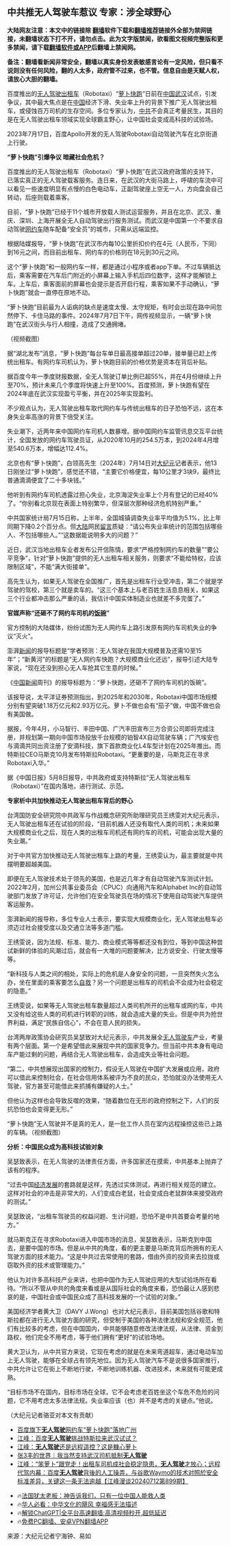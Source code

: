  <!-- 面包屑导航 --> <h2>中共推无人驾驶车惹议 专家：涉全球野心</h2> <p class="notice"><b>大陆网友注意：本文中的链接除 <a href="https://github.com/bannedbook/fanqiang" >翻墙</a>软件下载和<a href="https://github.com/killgcd/justmysocks/blob/master/README.md">翻墙推荐</a>链接外全部为禁网链接，未翻墙状态下打不开，请勿点击。此为文字版禁闻，欲看图文视频完整版和更多禁闻，请下载<a href="https://github.com/bannedbook/fanqiang">翻墙软件或APP</a>后翻墙上禁闻网。</p><p>备注：翻墙看新闻非常安全，翻墙以真实身份发表敏感言论有一定风险，但只看不说则没有任何风险，翻的人太多，政府管不过来，也不管。信息自由是天赋人权，请放心大胆的翻墙。</b></p>  <div class="entry"> <p>百度推出的<a href="https://www.bannedbook.org/bnews/tag/%E6%97%A0%E4%BA%BA%E9%A9%BE%E9%A9%B6/" class="st_tag internal_tag" rel="tag" title="标签 无人驾驶 下的日志">无人驾驶</a><a href="https://www.bannedbook.org/bnews/tag/%e5%87%ba%e7%a7%9f%e8%bd%a6/" class="st_tag internal_tag" rel="tag" title="标签 出租车 下的日志">出租车</a>（Robotaxi）“<a href="https://www.bannedbook.org/bnews/tag/%e8%90%9d%e5%8d%9c%e5%bf%ab%e8%b7%91/" class="st_tag internal_tag" rel="tag" title="标签 萝卜快跑 下的日志">萝卜快跑</a>”日前在<span class='wp_keywordlink_affiliate'><a href="https://www.bannedbook.org/" title="中国" target="_blank">中国</a></span><a href="https://www.bannedbook.org/bnews/tag/%e6%ad%a6%e6%b1%89/" class="st_tag internal_tag" rel="tag" title="标签 武汉 下的日志">武汉</a>试点，引发争议，其中最大焦点是在<a href="https://www.bannedbook.org/bnews/tag/%E4%B8%AD%E5%9B%BD/" class="st_tag internal_tag" rel="tag" title="标签 中国 下的日志">中国</a>经济下滑、失业率上升的背景下推广无人驾驶出租车，或侵蚀百万司机的生存空间。多位专家认为，<a href="https://www.bannedbook.org/bnews/tag/%e4%b8%ad%e5%85%b1/" class="st_tag internal_tag" rel="tag" title="标签 中共 下的日志">中共</a>不会真正考量民生，其目的是在无人驾驶出租车领域实现全球霸主野心，让中国社会变成高科技的试验场。</p> <p>2023年7月17日，百度Apollo开发的无人驾驶Robotaxi自动驾驶汽车在北京街道上行驶。</p> <p><strong>“萝卜快跑”引爆争议 暗藏社会危机？</strong></p> <p>百度推出的无人驾驶出租车（Robotaxi）“萝卜快跑”在武汉政府政策的支持下，已落实真正的无人驾驶载客服务。连日来，在武汉的大街马路上，呼啸的车流中可以看见一些速度明显有点慢的白色电动车，正副驾驶座上空无一人，方向盘会自己转动，后座则载着乘客。</p> <p>目前，“萝卜快跑”已经于11个城市开放载人测试运营服务，并且在北京、武汉、重庆、深圳、上海开展全无人自动驾驶出行服务测试。而武汉是中国第一个不要求自动驾驶<a href="https://www.bannedbook.org/bnews/tag/%e7%bd%91%e7%ba%a6%e8%bd%a6/" class="st_tag internal_tag" rel="tag" title="标签 网约车 下的日志">网约车</a>随车配备“安全员”的城市，只需从远端监控。</p> <p>根据陆媒报导，“萝卜快跑”在武汉市内每10公里折扣价约在4元（人民币，下同）到16元之间，而目前出租车、网约车的价格则在18元到30元之间。</p> <p>这个“萝卜快跑”和一般网约车一样，都是通过小程序或者app下单。不过车辆抵达后，乘客需要在汽车后门附近的小屏幕上输入手机后四位数字，这样才能解锁上车。上车后，乘客面前的屏幕也会提示是否开启行程，乘客如果不手动确认，“萝卜快跑”就会一直停在原地不动。</p> <p>“萝卜快跑”目前最为人诟病的缺点是速度太慢、太守规矩，有时会出现在路中间忽然停下、卡住马路的事件。2024年7月7日下午，网传视频显示，一辆“萝卜快跑”在武汉街头与行人相撞，造成了交通拥堵。</p> <p>（视频截图）</p> <p>据“湖北发布”消息，“萝卜快跑”每台车单日最高接单超过20单，接单量已赶上传统出租车。有网约车司机认为，萝卜快跑目前的价格优势是资本在背后补贴。</p> <p>据百度今年一季度财报数据，全无人驾驶订单比例已超55%，并在4月份继续上升至70%，预计未来几个季度将快速上升至100%。百度预测，萝卜快跑有望在2024年底在武汉实现盈亏平衡，并在2025年实现盈利。</p> <p>不少观点认为，无人驾驶出租车取代网约车与传统出租车的日子恐怕不远，这在本身失业率高涨的背景下倍受关注。</p>  <p>失业潮下，近两年来中国网约车司机人数暴增。据中国网约车监管讯息交互平台统计，全国发放的网约车驾驶员证，从2020年10月的254.5万本，到2024年4月增至540.6万本，增幅达112.4%。</p> <p>北京也有“萝卜快跑”，白领高先生（2024年）7月14日对<span class='wp_keywordlink_affiliate'><a href="http://www.epochtimes.com/" title="大纪元" target="_blank">大纪元</a></span>记者表示，他13日刚坐过“萝卜快跑”，感觉还不错，“主要它价格便宜，每10公里才3块9，最终比普通滴滴便宜了二十多块钱。”</p> <p>他听到有网约车司机透露过担心失业，北京海淀失业率上个月有登记的已经40%了。“你别看北京现在表面上特别繁华，但深层次那种经济危机特别严重。”</p> <p>中共国家统计局7月15日称，上半年，全国城镇调查失业率平均值为5.1%，比上年同期下降0.2个百分点。但<span class='wp_keywordlink_affiliate'><a href="https://www.bannedbook.org/" title="大陆" target="_blank">大陆</a></span>网民<span class='wp_keywordlink'><a href="https://www.bannedbook.org/bnews/tougao/" title="留言" target="_blank">留言</a></span>质疑：“请公布失业率统计的范围包括哪些人、不包括哪些人。”“这数据能说明多大的问题？”</p> <p>近日，武汉当地出租车业者发布公开信陈情，要求“严格控制网约车的数量”“要公平竞争”，针对“萝卜快跑”提供的无人出租车相关服务，则要求“不能给特权，应该限制区域”，不能“满大街接单”。</p> <p>高先生认为，如果无人驾驶在全国推广，首先是出租车行业受冲击，第二个就是学驾驶的驾校，第三个就是卖车的。“这三个基本上与老百姓生活息息相关，如果这三个行业都冲击那么严重的话，我估计中国实体制造业也就差不多完蛋了。”</p> <p><strong>官媒声称“还砸不了网约车司机的<span class='wp_keywordlink'><a href="https://www.bannedbook.org/forum11/topic308.html" title="禁片：饭碗是党给的吗？" target="_blank">饭碗</a></span>”</strong></p> <p>官方控制的大陆媒体，纷纷试图为无人网约车上路引发原有网约车司机失业的争议“灭火”。</p> <p>澎湃<span class='wp_keywordlink_affiliate'><a href="https://www.bannedbook.org/" title="新闻">新闻</a></span>的报导标题是“学者预测：无人驾驶在我国大规模普及还需10至15年”；“新黄河”的标题是“无人网约车快跑？大规模商业化还远”，报导引述大陆专家说，“现在还没到担心无人车抢其它生意的时候。”</p> <p>《<span class='wp_keywordlink_affiliate'><a href="https://www.bannedbook.org/bnews/cnnews/" title="中国新闻">中国新闻</a></span>周刊》的报导标题为：“萝卜快跑，还砸不了网约车司机的饭碗”。</p> <p>该报导说，太平洋证券预测指出，到2025年和2030年，Robotaxi中国市场规模分别有望突破1.18万亿元和2.93万亿元。萝卜不做也会有“茄子”做，中国不做也会有美国做。</p> <p>据报，今年4月，小马智行、丰田中国、广汽丰田宣布三方合资公司即将完成注册，并规划第一期向中国市场投放千台规模的铂智4X自动驾驶车辆；广汽埃安也与滴滴共同出资注册了安滴科技，旗下首款商业化L4车型计划在2025年推出。而特斯拉CEO马斯克10月发布特斯拉Robotaxi。“更重要的是，马斯克正在寻求Robotaxi入华。”</p>  <p>据《中国日报》5月8日报导，中共政府或支持特斯拉“无人驾驶出租车（Robotaxi）”在国内落地，进行测试、示范。</p> <p><strong>专家析中共加快推动无人驾驶出租车背后的野心</strong></p> <p>台湾国防安全研究院中共政军与作战概念研究所助理研究员王绣雯对大纪元表示，无人驾驶出租车还在试验的阶段，“目前机器人还没有取代人类的司机；未来如果大规模商业化之后，现在人类的出租车司机还有网约车的司机，可能会出现大量的失业潮。”</p> <p>对于中共官方加快推动无人驾驶出租车上路的考量，王绣雯认为，最主要就是中共摆明要超越美国。</p> <p>即便在无人驾驶技术处于领先的美国，也是近几年才有自动驾驶汽车测试计划。2022年2月，加州公共事业委员会（CPUC）向通用汽车和Alphabet Inc的自动驾驶部门发放了许可证，允许他们在安全驾驶员在场的情况下使用自动驾驶汽车提供客运服务。</p> <p>澎湃新闻的报导称，多位专业人士表示，要实现大规模商业化，无人驾驶出租车必须迈过社会接受度以及交通立法等多道门槛。</p> <p>王绣雯说，因为法规、标准、能力、商业模式等等都还没有到位，等到中国这种尝试新鲜的体验的风潮过后，就会有一大堆的问题要解决，比方说安全、行驶太慢等等。</p> <p>“新科技与人类之间的相处，实际上的危机是人身安全的问题，一旦突然失火怎么办，坐在里面的乘客要怎么<span class='wp_keywordlink'><a href="https://www.bannedbook.org/forum5/topic42.html" title="萨斯、诚信与自救" target="_blank">自救</a></span>？另一个问题是出租车的司机会不会成为社会稳定的隐患。”</p> <p>王绣雯说，如果等无人驾驶出租车数量超过人类司机所开的出租车或网约车，中共又没有给这些人类的司机进行转职的训练，就会造成大量的失业。但是中共为抢世界利益，满足“民族自信心”，不会在意人民的损失。</p> <p>台湾两岸政策协会研究员吴瑟致对大纪元表示，中共发展全<a href="https://www.bannedbook.org/bnews/tag/%E6%97%A0%E4%BA%BA%E9%A9%BE%E9%A9%B6%E8%BD%A6/" class="st_tag internal_tag" rel="tag" title="标签 无人驾驶车 下的日志">无人驾驶车</a>产业，考量有两个层面。第一个是希望借此来展现中共的国家竞争力。但当前中共本身有电动车产能过剩的问题，再结合无人驾驶出租车，会造成失业等社会问题。</p> <p>“第二，中共想展现出国家的控制力，假设无人驾驶在中国扩大发展或应用，政府可以借此来控制社会，在社会信用体系被评为不良的民众，恐怕就没办法使用无人驾驶，官方甚至可能借此来抓捕有嫌疑的人士。”</p> <p>但他认为这样也会导致反噬的效果，“随着数位在无形的政府控制之下，人们的反抗恐怕也会变得更无形。”</p>  <p>“萝卜快跑”无人驾驶并不是真的无人，是一批工作人员在室内远程操控这些已上路的车辆。（视频截图）</p> <p><strong>分析：中国民众成为高科技试验对象</strong></p> <p>吴瑟致表示，在无人驾驶的法律责任方面，许多国家还在摸索，中共基本上抛弃了该有的程序。</p> <p>“过去中国<span class='wp_keywordlink'><a href="https://www.bannedbook.org/forum2/topic869.html" title="宪政、法治和经济发展——走向市场经济的制度保障" target="_blank">经济发展</a></span>的套路就是这样，先透过实体测试，再进行相关规范的建立。这样对社会的冲击是非常大的，人们变成白老鼠，社会变成白老鼠群体来接受政府的测试。”</p> <p>吴瑟致说，“出租车驾驶员的权益问题、生计问题，恐怕不是中共首要会考量的地方。”</p> <p>就马斯克正在寻求Robotaxi进入中国市场的消息，吴瑟致表示，马斯克到中国去，是要中国的市场。但是从中共的角度，看的更主要是马斯克背后所拥有的无人驾驶方面的技术能力。“这是中共过去常使用的套路，借由外资的投资来去拉拢或窃取外资的技术或管理能力。”</p> <p>他认为对许多高科技产业来讲，也把中国作为无人驾驶应用的大型试验场所在看待。“所以不管从中共的角度来看或是从国际社会的角度来看，恐怕最让人感到悲哀的是，中国社会或中国民众成了高科技发展的一个试验的对象。”</p> <p>美国经济学者黄大卫（DAVY J.Wong）也对大纪元表示，目前美国包括谷歌和特斯拉都在进行无人驾驶方面的研究，但受制于美国的各种法律法规和安全规范，他们有比较多的考虑，但在中国国内，中共能够随意修改法律法规，从法律、资金到路权，他们完全不用考虑，等于他们拥有“更好”的试验场地。</p> <p>黄大卫认为，从中共官方来说，它现在考虑的就是在未来弯道超车，通过电动车加上无人驾驶，能够在全球占有领先地位。因为无人驾驶汽车不是说很多国家推行，中共允许让它在街上不断地行驶，不断地训练机器、改进技术，未来就有可能更成熟。</p> <p>“目标市场不在国内，目标市场在全球，它不会考虑老百姓坐这个车危不危险的问题，它不用考虑太多法律法规。失业率应该（也）并不是考虑的关键点。”他说。</p> <p>（大纪元记者骆亚对本文有贡献）</p> <!--<div id="taboola-mid-1"></div>--><ul class='op-related-articles' title='相关阅读'> <li><a href='https://www.bannedbook.org/bnews/itnews/20240714/2061905.html' target='_blank'>百度旗下<b>无人驾驶</b>网约车“萝卜快跑”落地广州</a></li> <li><a href='https://www.bannedbook.org/bnews/cbnews/20240714/2061849.html' target='_blank'>江峰：百度<b>无人驾驶</b>挑战特斯拉来武汉试试？</a></li> <li><a href='https://www.bannedbook.org/bnews/cbnews/20240714/2061848.html' target='_blank'>江峰：<b>无人驾驶</b>还是远程遥控？这是糠心萝卜</a></li> <li><a href='https://www.bannedbook.org/bnews/baitai/20240713/2061705.html' target='_blank'>张3丰的世界｜我当然支持武汉司机抵制<b>无人驾驶</b></a></li> <li><a href='https://www.bannedbook.org/bnews/cbnews/20240713/2061624.html' target='_blank'>江峰：“笨萝卜”跟党走！出租车司机成社会稳定隐患，<b>无人驾驶</b>才放心；远程代驾内幕：百度<b>无人驾驶</b>背後的人工操弄，与谷歌Waymo的技术对照於安全标准差异，关键这一条无法逾越【江峰漫谈20240712第899期】</a></li> </ul> <ul class="texttj"> <li>🔥<a href="https://www.bannedbook.org/bnews/ssgc/20230219/1850782.html" target="_blank">法国犹太老板：神告诉我们，只有一位中国人能救人类</a></li> <li>🔥<a href="https://www.bannedbook.org/bnews/comments/20220220/1694796.html" target="_blank">华人必看：中华文化的飓风 幸福感无法描述</a></li> <li>🔥<a href="https://github.com/bannedbook/fanqiang/wiki/V2ray%E6%9C%BA%E5%9C%BA" target="_blank">解锁ChatGPT|全平台高速翻墙:高清视频秒开,超低延迟</a></li> <li>🔥<a href="https://github.com/bannedbook/fanqiang/wiki/%E7%A6%81%E9%97%BB%E7%BD%91%E5%AE%89%E5%8D%93%E7%BF%BB%E5%A2%99%E6%96%B0%E9%97%BBAPP" target="_blank">免费PC翻墙、安卓VPN翻墙APP</a></li> </ul><p class="src-info">来源：大纪元记者宁海钟、易如 </p> <a name='sharetosocial'></a> <div style="margin-bottom:5px;padding-bottom:5px;clear:both"> <div id="archive-pix-1" class="banner-ads"> <!-- AuctionX Display platform tag START --> <div id="27602x728x90x621x_ADSLOT1" clicktrack="%%CLICK_URL_ESC%%"></div>  <!-- AuctionX Display platform tag END --> </div> <div id="archive-pix-2" class="banner-ads"> <!-- AuctionX Display platform tag START --> <div id="27556x300x250x621x_ADSLOT1" clicktrack="%%CLICK_URL_ESC%%" style="margin:0 auto;text-align:center"></div>  <!-- AuctionX Display platform tag END --> </div> </div>  <div id="archive-pix-1" class="banner-ads"> <!-- AuctionX Display platform tag START --> <div id="27603x728x90x621x_ADSLOT1" clicktrack="%%CLICK_URL_ESC%%"></div>  <!-- AuctionX Display platform tag END --> </div> </div><!--END ENTRY--> 